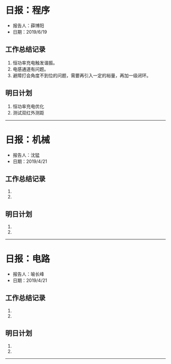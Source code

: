 # 日报：程序
* 报告人：薛博阳
* 日期：2019/6/19

## 工作总结记录

1. 恒功率充电触发谐振。
2. 电感通道有问题。
3. 避障打会角度不到位的问题，需要再引入一定的裕量，再加一级闭环。



## 明日计划

1. 恒功率充电优化
2. 测试双红外测距

-----------------------------------------------------


# 日报：机械
* 报告人：沈猛
* 日期：2019/4/21


## 工作总结记录

1. 
2. 


## 明日计划

1. 
2. 

-----------------------------------------------------


# 日报：电路
* 报告人：喻长峰
* 日期：2019/4/21


## 工作总结记录

1. 
2. 

## 明日计划

1. 
2. 

-----------------------------------------------------